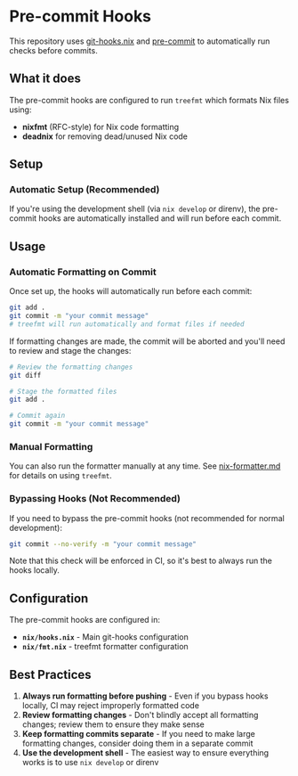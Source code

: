 # Pre-commit Hooks

This repository uses [git-hooks.nix](https://github.com/cachix/git-hooks.nix) and [pre-commit](https://pre-commit.com) to automatically run checks before commits.

## What it does

The pre-commit hooks are configured to run `treefmt` which formats Nix files using:

- **nixfmt** (RFC-style) for Nix code formatting
- **deadnix** for removing dead/unused Nix code

## Setup

### Automatic Setup (Recommended)

If you're using the development shell (via `nix develop` or direnv), the pre-commit hooks are automatically installed and will run before each commit.

## Usage

### Automatic Formatting on Commit

Once set up, the hooks will automatically run before each commit:

```bash
git add .
git commit -m "your commit message"
# treefmt will run automatically and format files if needed
```

If formatting changes are made, the commit will be aborted and you'll need to review and stage the changes:

```bash
# Review the formatting changes
git diff

# Stage the formatted files
git add .

# Commit again
git commit -m "your commit message"
```

### Manual Formatting

You can also run the formatter manually at any time. See [nix-formatter.md](./nix-formatter.md) for details on using `treefmt`.

### Bypassing Hooks (Not Recommended)

If you need to bypass the pre-commit hooks (not recommended for normal development):

```bash
git commit --no-verify -m "your commit message"
```

Note that this check will be enforced in CI, so it's best to always run the hooks locally.

## Configuration

The pre-commit hooks are configured in:

- **`nix/hooks.nix`** - Main git-hooks configuration
- **`nix/fmt.nix`** - treefmt formatter configuration

## Best Practices

1. **Always run formatting before pushing** - Even if you bypass hooks locally, CI may reject improperly formatted code
2. **Review formatting changes** - Don't blindly accept all formatting changes; review them to ensure they make sense
3. **Keep formatting commits separate** - If you need to make large formatting changes, consider doing them in a separate commit
4. **Use the development shell** - The easiest way to ensure everything works is to use `nix develop` or direnv
